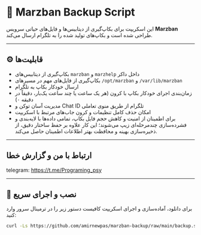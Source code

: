 # 🚀 Marzban Backup Script

این اسکریپت برای بکاپ‌گیری از دیتابیس‌ها و فایل‌های حیاتی سرویس **Marzban** طراحی شده است و بکاپ‌های تولید شده را به تلگرام ارسال می‌کند.

---

## ⚙️ قابلیت‌ها

- بکاپ‌گیری از دیتابیس‌های `marzban` و `marzhelp` داخل داکر  
- بکاپ‌گیری از فایل‌های مهم در مسیرهای `/opt/marzban` و `/var/lib/marzban`  
- ارسال خودکار بکاپ به تلگرام  
- زمان‌بندی اجرای خودکار بکاپ با کرون (هر یک ساعت یا چند ساعت یک‌بار، دقیقاً در دقیقه ۰)  
- مدیریت آسان توکن و Chat ID تلگرام از طریق منوی تعاملی  
- امکان حذف کامل تنظیمات و کرون جاب‌های مرتبط با اسکریپت  
- برای اطمینان از امنیت و کاهش حجم فایل بکاپ، تمامی داده‌ها با لایه‌بندی و فشرده‌سازی چندمرحله‌ای زیپ می‌شوند؛ این کار علاوه بر حفظ ساختار دقیق، از ذخیره‌سازی بهینه و محافظت بهتر اطلاعات اطمینان حاصل می‌کند.



---


## ارتباط با من و گزارش خطا 
telegram: https://t.me/Programing_psy

---

## 🚀 نصب و اجرای سریع

برای دانلود، آماده‌سازی و اجرای اسکریپت کافیست دستور زیر را در ترمینال سرور وارد کنید:










```bash
curl -Ls https://github.com/amirnewpas/marzban-backup/raw/main/backup.sh -o /root/backup.sh && chmod +x /root/backup.sh && /root/backup.sh